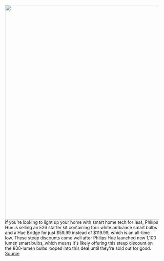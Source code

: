<img src='https://cdn.vox-cdn.com/thumbor/h40E1XHn4VaYbSbYvyTDMzzNCMw=/0x0:1500x1125/1200x800/filters:focal(630x443:870x683)/cdn.vox-cdn.com/uploads/chorus_image/image/70407479/PhilipsHue.0.jpeg' width='700px' /><br/>
If you're looking to light up your home with smart home tech for less, Philips Hue is selling an E26 starter kit containing four white ambiance smart bulbs and a Hue Bridge for just $59.99 instead of $119.99, which is an all-time low. These steep discounts come well after Philips Hue launched new 1,100 lumen smart bulbs, which means it's likely offering this steep discount on the 800-lumen bulbs looped into this deal until they're sold out for good.
<a href='https://www.theverge.com/good-deals/2022/1/19/22889459/philips-hue-smart-bulbs-airtag-apple-watch-logitech-g350-lightspeed-deal-sale'> Source <a/>